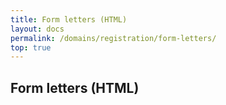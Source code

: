 ```yaml
---
title: Form letters (HTML)
layout: docs
permalink: /domains/registration/form-letters/
top: true
---
```


## Form letters (HTML)
